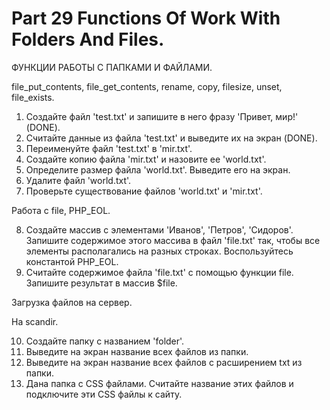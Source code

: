 ﻿# Part 29 Functions Of Work With Folders And Files.

ФУНКЦИИ РАБОТЫ С ПАПКАМИ И ФАЙЛАМИ.

file_put_contents, file_get_contents, rename, copy, filesize, unset, file_exists.

1. Создайте файл 'test.txt' и запишите в него фразу 'Привет, мир!' (DONE).
2. Считайте данные из файла 'test.txt' и выведите их на экран (DONE).
3. Переименуйте файл 'test.txt' в 'mir.txt'.
4. Создайте копию файла 'mir.txt' и назовите ее 'world.txt'.
5. Определите размер файла 'world.txt'. Выведите его на экран.
6. Удалите файл 'world.txt'.
7. Проверьте существование файлов 'world.txt' и 'mir.txt'.

Работа с file, PHP_EOL.

8. Создайте массив с элементами 'Иванов', 'Петров', 'Сидоров'. Запишите содержимое этого массива в файл 'file.txt' так, чтобы все элементы располагались на разных
строках. Воспользуйтесь константой PHP_EOL.
9. Считайте содержимое файла 'file.txt' с помощью функции file. Запишите результат в массив $file.

Загрузка файлов на сервер.

На scandir.

10. Создайте папку с названием 'folder'.
11. Выведите на экран название всех файлов из папки.
12. Выведите на экран название всех файлов с расширением txt из папки.
13. Дана папка с CSS файлами. Считайте название этих файлов и подключите эти CSS файлы к сайту.


